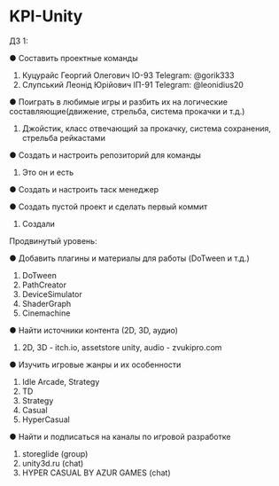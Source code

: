 # KPI-Unity

ДЗ 1:

● Составить проектные команды

  1. Куцурайс Георгий Олегович IO-93 Telegram: @gorik333
  2. Слупський Леонід Юрійович ІП-91 Telegram: @leonidius20

● Поиграть в любимые игры и разбить их на логические составляющие(движение, стрельба, система прокачки и т.д.)

  1. Джойстик, класс отвечающий за прокачку, система сохранения, стрельба рейкастами

● Создать и настроить репозиторий для команды

  1. Это он и есть

● Создать и настроить таск менеджер

● Создать пустой проект и сделать первый коммит

  1. Создали

Продвинутый уровень:

● Добавить плагины и материалы для работы (DoTween и т.д.)

  1. DoTween
  2. PathCreator
  3. DeviceSimulator
  4. ShaderGraph
  5. Cinemachine

● Найти источники контента (2D, 3D, аудио)

  1. 2D, 3D - itch.io, assetstore unity, audio - zvukipro.com

● Изучить игровые жанры и их особенности

  1. Idle Arcade, Strategy
  2. TD
  3. Strategy
  4. Casual
  5. HyperCasual

● Найти и подписаться на каналы по игровой разработке

  1. storeglide (group)
  2. unity3d.ru (chat)
  3. HYPER CASUAL BY AZUR GAMES (chat)
